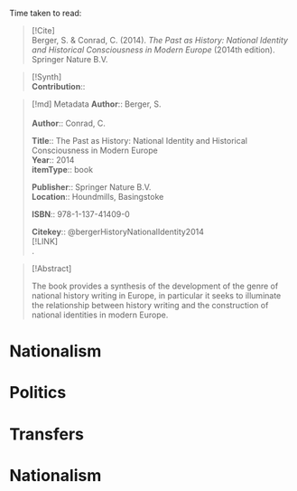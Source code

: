 Time taken to read: 
> [!Cite]  
> Berger, S. & Conrad, C. (2014). _The Past as History: National Identity and Historical Consciousness in Modern Europe_ (2014th edition). Springer Nature B.V.

> [!Synth]  
>**Contribution**::

>[!md]  Metadata
> **Author**:: Berger, S.</br>  
> **Author**:: Conrad, C.</br>  
>    
> **Title**:: The Past as History: National Identity and Historical Consciousness in Modern Europe    
> **Year**:: 2014     
>**itemType**:: book    
>    
>    
>     
>    
>**Publisher**:: Springer Nature B.V.    
>**Location**:: Houndmills, Basingstoke     
>    
>    
>**ISBN**:: 978-1-137-41409-0
> 
>    
> **Citekey**:: @bergerHistoryNationalIdentity2014    
> [!LINK]   
>.

> [!Abstract]  
>  
> The book provides a synthesis of the development of the genre of national history writing in Europe, in particular it seeks to illuminate the relationship between history writing and the construction of national identities in modern Europe.  
>>  

# Nationalism 
# Politics
# Transfers 
# Nationalism 
